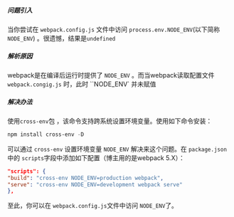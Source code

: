 ##### 问题引入

当你尝试在 `webpack.config.js` 文件中访问 `process.env.NODE_ENV`(以下简称`NODE_ENV`) 。很遗憾，结果是`undefined`

##### 解析原因

webpack是在编译后运行时提供了 `NODE_ENV` 。而当webpack读取配置文件 `webpack.congig.js` 时，此时 ``NODE_ENV` 并未赋值

##### 解决办法

使用`cross-env`包 ，该命令支持跨系统设置环境变量。使用如下命令安装：

```powershell
npm install cross-env -D
```

可以通过 `cross-env` 设置环境变量 `NODE_ENV` 解决来这个问题。在 `package.json` 中的 `scripts`字段中添加如下配置（博主用的是webpack 5.X）：

```json
"scripts": {
"build": "cross-env NODE_ENV=production webpack",
"serve": "cross-env NODE_ENV=development webpack serve"
},
```

至此，你可以在 `webpack.config.js`文件中访问 `NODE_ENV`了。

